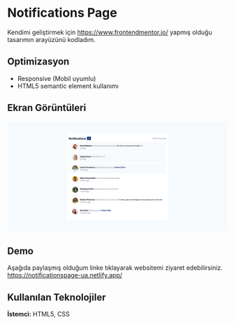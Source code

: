 
# Notifications Page

Kendimi geliştirmek için https://www.frontendmentor.io/ yapmış olduğu tasarımın arayüzünü kodladım.


## Optimizasyon

- Responsive (Mobil uyumlu)
- HTML5 semantic element kullanımı


## Ekran Görüntüleri

![Screenshot website](assets/images/desktop-ss.png)


## Demo

Aşağıda paylaşmış olduğum linke tıklayarak websitemi ziyaret edebilirsiniz.
https://notificationspage-ua.netlify.app/


## Kullanılan Teknolojiler

**İstemci:** HTML5, CSS
